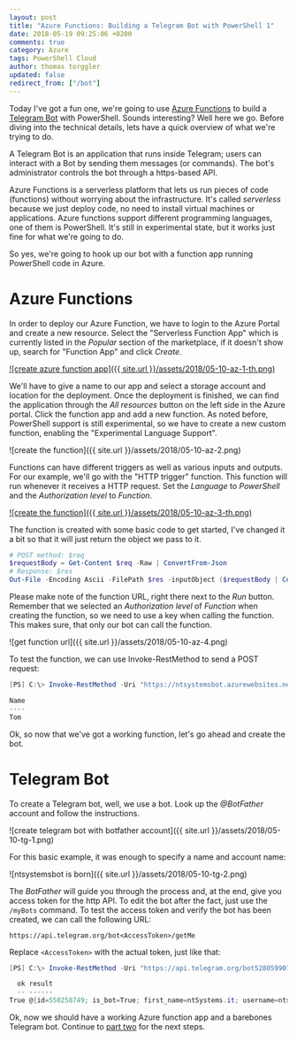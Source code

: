 ```yaml
---
layout: post
title: "Azure Functions: Building a Telegram Bot with PowerShell 1"
date: 2018-05-19 09:25:06 +0200
comments: true
category: Azure
tags: PowerShell Cloud
author: thomas torggler
updated: false
redirect_from: ["/bot"]
---
```


Today I've got a fun one, we're going to use [Azure Functions](https://docs.microsoft.com/en-us/azure/azure-functions/functions-overview) to build a [Telegram Bot](https://core.telegram.org/bots) with PowerShell. Sounds interesting? Well here we go. Before diving into the technical details, lets have a quick overview of what we're trying to do.

<!-- more -->

A Telegram Bot is an application that runs inside Telegram; users can interact with a Bot by sending them messages (or commands). The bot's administrator controls the bot through a https-based API.

Azure Functions is a serverless platform that lets us run pieces of code (functions) without worrying about the infrastructure. It's called _serverless_ because we just deploy code, no need to install virtual machines or applications. Azure functions support different programming languages, one of them is PowerShell. It's still in experimental state, but it works just fine for what we're going to do.

So yes, we're going to hook up our bot with a function app running PowerShell code in Azure.

# Azure Functions

In order to deploy our Azure Function, we have to login to the Azure Portal and create a new resource. Select the "Serverless Function App" which is currently listed in the _Popular_ section of the marketplace, if it doesn't show up, search for "Function App" and click _Create_.

[![create azure function app]({{ site.url }}/assets/2018/05-10-az-1-th.png)](/assets/2018/05-10-az-1.png)

We'll have to give a name to our app and select a storage account and location for the deployment. Once the deployment is finished, we can find the application through the _All resources_ button on the left side in the Azure portal. Click the function app and add a new function. As noted before, PowerShell support is still experimental, so we have to create a new custom function, enabling the "Experimental Language Support".

![create the function]({{ site.url }}/assets/2018/05-10-az-2.png)

Functions can have different triggers as well as various inputs and outputs. For our example, we'll go with the "HTTP trigger" function. This function will run whenever it receives a HTTP request. Set the _Language_ to _PowerShell_ and the _Authorization level_ to _Function_.

[![create the function]({{ site.url }}/assets/2018/05-10-az-3-th.png)](/assets/2018/05-10-az-3.png)

The function is created with some basic code to get started, I've changed it a bit so that it will just return the object we pass to it.

```powershell
# POST method: $req
$requestBody = Get-Content $req -Raw | ConvertFrom-Json
# Response: $res
Out-File -Encoding Ascii -FilePath $res -inputObject ($requestBody | ConvertTo-Json)
```

Please make note of the function URL, right there next to the _Run_ button. Remember that we selected an _Authorization level_ of _Function_ when creating the function, so we need to use a key when calling the function. This makes sure, that only our bot can call the function.

![get function url]({{ site.url }}/assets/2018/05-10-az-4.png)


To test the function, we can use Invoke-RestMethod to send a POST request:

```powershell
[PS] C:\> Invoke-RestMethod -Uri "https://ntsystemsbot.azurewebsites.net/api/Listener?code=WaaxxyA==" -Body '{"Name": "Tom"}' -Method Post

Name
----
Tom
```

Ok, so now that we've got a working function, let's go ahead and create the bot.

# Telegram Bot

To create a Telegram bot, well, we use a bot. Look up the _@BotFather_ account and follow the instructions. 

![create telegram bot with botfather account]({{ site.url }}/assets/2018/05-10-tg-1.png) 


For this basic example, it was enough to specify a name and account name:

![ntsystemsbot is born]({{ site.url }}/assets/2018/05-10-tg-2.png) 

The _BotFather_ will guide you through the process and, at the end, give you access token for the http API. To edit the bot after the fact, just use the `/myBots` command. To test the access token and verify the bot has been created, we can call the following URL:
```
https://api.telegram.org/bot<AccessToken>/getMe
```

Replace `<AccessToken>` with the actual token, just like that:

```powershell
[PS] C:\> Invoke-RestMethod -Uri "https://api.telegram.org/bot528059907:AAxxVs/getMe"

  ok result
  -- ------
True @{id=550258749; is_bot=True; first_name=ntSystems.it; username=ntsystemsbot}
```


Ok, now we should have a working Azure function app and a barebones Telegram bot. Continue to [part two](/post/Azure-Functions-Building-a-Telegram-Bot-with-PowerShell-2) for the next steps. 

